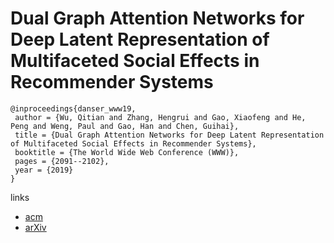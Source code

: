 # Dual Graph Attention Networks for Deep Latent Representation of Multifaceted Social Effects in Recommender Systems

```
@inproceedings{danser_www19,
 author = {Wu, Qitian and Zhang, Hengrui and Gao, Xiaofeng and He, Peng and Weng, Paul and Gao, Han and Chen, Guihai},
 title = {Dual Graph Attention Networks for Deep Latent Representation of Multifaceted Social Effects in Recommender Systems},
 booktitle = {The World Wide Web Conference (WWW)},
 pages = {2091--2102},
 year = {2019}
} 

```

links
- [acm](https://dl.acm.org/citation.cfm?id=3313442)
- [arXiv](https://arxiv.org/abs/1903.10433)
